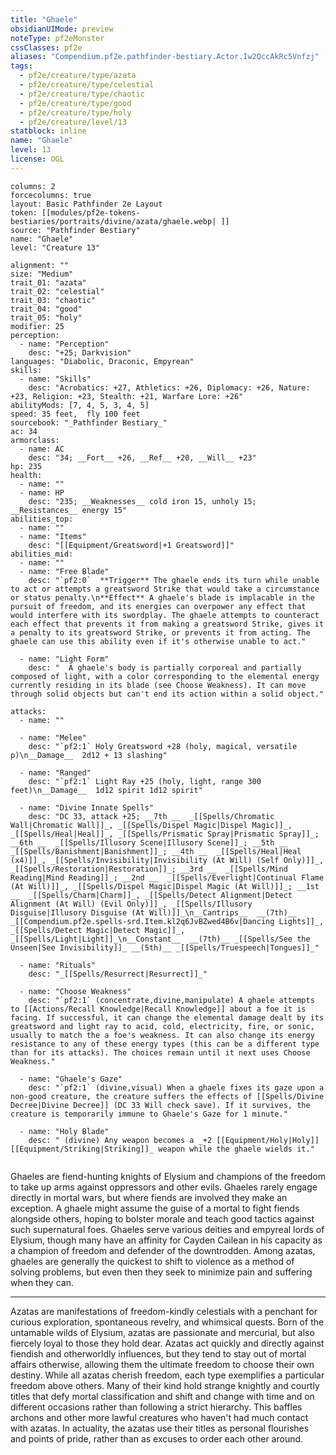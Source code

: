 ```yaml
---
title: "Ghaele"
obsidianUIMode: preview
noteType: pf2eMonster
cssClasses: pf2e
aliases: "Compendium.pf2e.pathfinder-bestiary.Actor.Iw2QccAkRc5Vnfzj" 
tags:
  - pf2e/creature/type/azata
  - pf2e/creature/type/celestial
  - pf2e/creature/type/chaotic
  - pf2e/creature/type/good
  - pf2e/creature/type/holy
  - pf2e/creature/level/13
statblock: inline
name: "Ghaele"
level: 13
license: OGL
---
```


```statblock
columns: 2
forcecolumns: true
layout: Basic Pathfinder 2e Layout
token: [[modules/pf2e-tokens-bestiaries/portraits/divine/azata/ghaele.webp| ]]
source: "Pathfinder Bestiary"
name: "Ghaele"
level: "Creature 13"

alignment: ""
size: "Medium"
trait_01: "azata"
trait_02: "celestial"
trait_03: "chaotic"
trait_04: "good"
trait_05: "holy"
modifier: 25
perception:
  - name: "Perception"
    desc: "+25; Darkvision"
languages: "Diabolic, Draconic, Empyrean"
skills:
  - name: "Skills"
    desc: "Acrobatics: +27, Athletics: +26, Diplomacy: +26, Nature: +23, Religion: +23, Stealth: +21, Warfare Lore: +26"
abilityMods: [7, 4, 5, 3, 4, 5]
speed: 35 feet,  fly 100 feet
sourcebook: "_Pathfinder Bestiary_"
ac: 34
armorclass:
  - name: AC
    desc: "34; __Fort__ +26, __Ref__ +20, __Will__ +23"
hp: 235
health:
  - name: ""
  - name: HP
    desc: "235; __Weaknesses__ cold iron 15, unholy 15; __Resistances__ energy 15"
abilities_top:
  - name: ""
  - name: "Items"
    desc: "[[Equipment/Greatsword|+1 Greatsword]]"
abilities_mid:
  - name: ""
  - name: "Free Blade"
    desc: "`pf2:0`  **Trigger** The ghaele ends its turn while unable to act or attempts a greatsword Strike that would take a circumstance or status penalty.\n**Effect** A ghaele's blade is implacable in the pursuit of freedom, and its energies can overpower any effect that would interfere with its swordplay. The ghaele attempts to counteract each effect that prevents it from making a greatsword Strike, gives it a penalty to its greatsword Strike, or prevents it from acting. The ghaele can use this ability even if it's otherwise unable to act."

  - name: "Light Form"
    desc: "  A ghaele's body is partially corporeal and partially composed of light, with a color corresponding to the elemental energy currently residing in its blade (see Choose Weakness). It can move through solid objects but can't end its action within a solid object."

attacks:
  - name: ""

  - name: "Melee"
    desc: "`pf2:1` Holy Greatsword +28 (holy, magical, versatile p)\n__Damage__  2d12 + 13 slashing"

  - name: "Ranged"
    desc: "`pf2:1` Light Ray +25 (holy, light, range 300 feet)\n__Damage__  1d12 spirit 1d12 spirit"

  - name: "Divine Innate Spells"
    desc: "DC 33, attack +25; __7th __  _[[Spells/Chromatic Wall|Chromatic Wall]]_, _[[Spells/Dispel Magic|Dispel Magic]]_, _[[Spells/Heal|Heal]]_, _[[Spells/Prismatic Spray|Prismatic Spray]]_; __6th __  _[[Spells/Illusory Scene|Illusory Scene]]_; __5th __  _[[Spells/Banishment|Banishment]]_; __4th __  _[[Spells/Heal|Heal (x4)]]_, _[[Spells/Invisibility|Invisibility (At Will) (Self Only)]]_, _[[Spells/Restoration|Restoration]]_; __3rd __  _[[Spells/Mind Reading|Mind Reading]]_; __2nd __  _[[Spells/Everlight|Continual Flame (At Will)]]_, _[[Spells/Dispel Magic|Dispel Magic (At Will)]]_; __1st __  _[[Spells/Charm|Charm]]_, _[[Spells/Detect Alignment|Detect Alignment (At Will) (Evil Only)]]_, _[[Spells/Illusory Disguise|Illusory Disguise (At Will)]]_\n__Cantrips__  __(7th)__ _[[Compendium.pf2e.spells-srd.Item.kl2q6JvBZwed4B6v|Dancing Lights]]_, _[[Spells/Detect Magic|Detect Magic]]_, _[[Spells/Light|Light]]_\n__Constant__  __(7th)__ _[[Spells/See the Unseen|See Invisibility]]_ __(5th)__ _[[Spells/Truespeech|Tongues]]_"

  - name: "Rituals"
    desc: "_[[Spells/Resurrect|Resurrect]]_"

  - name: "Choose Weakness"
    desc: "`pf2:1` (concentrate,divine,manipulate) A ghaele attempts to [[Actions/Recall Knowledge|Recall Knowledge]] about a foe it is facing. If successful, it can change the elemental damage dealt by its greatsword and light ray to acid, cold, electricity, fire, or sonic, usually to match the a foe's weakness. It can also change its energy resistance to any of these energy types (this can be a different type than for its attacks). The choices remain until it next uses Choose Weakness."

  - name: "Ghaele's Gaze"
    desc: "`pf2:1` (divine,visual) When a ghaele fixes its gaze upon a non-good creature, the creature suffers the effects of [[Spells/Divine Decree|Divine Decree]] (DC 33 Will check save). If it survives, the creature is temporarily immune to Ghaele's Gaze for 1 minute."

  - name: "Holy Blade"
    desc: " (divine) Any weapon becomes a _+2 [[Equipment/Holy|Holy]] [[Equipment/Striking|Striking]]_ weapon while the ghaele wields it."
 
```



Ghaeles are fiend-hunting knights of Elysium and champions of the freedom to take up arms against oppressors and other evils. Ghaeles rarely engage directly in mortal wars, but where fiends are involved they make an exception. A ghaele might assume the guise of a mortal to fight fiends alongside others, hoping to bolster morale and teach good tactics against such supernatural foes. Ghaeles serve various deities and empyreal lords of Elysium, though many have an affinity for Cayden Cailean in his capacity as a champion of freedom and defender of the downtrodden. Among azatas, ghaeles are generally the quickest to shift to violence as a method of solving problems, but even then they seek to minimize pain and suffering when they can.

* * *

Azatas are manifestations of freedom-kindly celestials with a penchant for curious exploration, spontaneous revelry, and whimsical quests. Born of the untamable wilds of Elysium, azatas are passionate and mercurial, but also fiercely loyal to those they hold dear. Azatas act quickly and directly against fiendish and otherworldly influences, but they tend to stay out of mortal affairs otherwise, allowing them the ultimate freedom to choose their own destiny. While all azatas cherish freedom, each type exemplifies a particular freedom above others. Many of their kind hold strange knightly and courtly titles that defy mortal classification and shift and change with time and on different occasions rather than following a strict hierarchy. This baffles archons and other more lawful creatures who haven't had much contact with azatas. In actuality, the azatas use their titles as personal flourishes and points of pride, rather than as excuses to order each other around.
